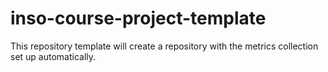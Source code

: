 # inso-course-project-template
This repository template will create a repository with the metrics collection set up  automatically. 
